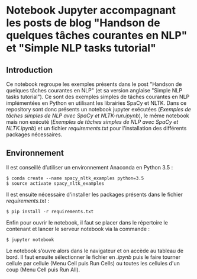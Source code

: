 # Notebook Jupyter accompagnant les posts de blog "Handson de quelques tâches courantes en NLP" et "Simple NLP tasks tutorial"


## Introduction

Ce notebook regroupe les exemples présents dans le post "Handson de quelques tâches courantes en NLP" (et sa version anglaise "Simple NLP tasks tutorial"). Ce sont des exemples simples de tâches courantes en NLP implémentées en Python en utilisant les librairies SpaCy et NLTK.
Dans ce repository sont donc présents un notebook jupyter exécutées (*Exemples de tâches simples de NLP avec SpaCy et NLTK-run.ipynb*), le même notebook mais non exécuté (*Exemples de tâches simples de NLP avec SpaCy et NLTK.ipynb*) et un fichier *requirements.txt* pour l'installation des différents packages nécessaires.

## Environnement

Il est conseillé d’utiliser un environnement Anaconda en Python 3.5 :

```
$ conda create --name spacy_nltk_examples python=3.5
$ source activate spacy_nltk_examples
```

Il est ensuite nécessaire d'installer les packages présents dans le fichier *requirements.txt* :

```$ pip install -r requirements.txt```

Enfin pour ouvrir le notebook, il faut se placer dans le répertoire le contenant et lancer le serveur notebook via la commande :

```$ jupyter notebook```

Le notebook s’ouvre alors dans le navigateur et on accède au tableau de bord. Il faut ensuite sélectionner le fichier en *.ipynb* puis le faire tourner cellule par cellule (Menu Cell puis Run Cells) ou toutes les cellules d'un coup (Menu Cell puis Run All).
